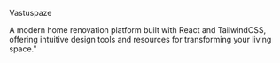 Vastuspaze
 
 A modern home renovation platform built with React and TailwindCSS, offering intuitive design tools and resources for transforming your living space."

